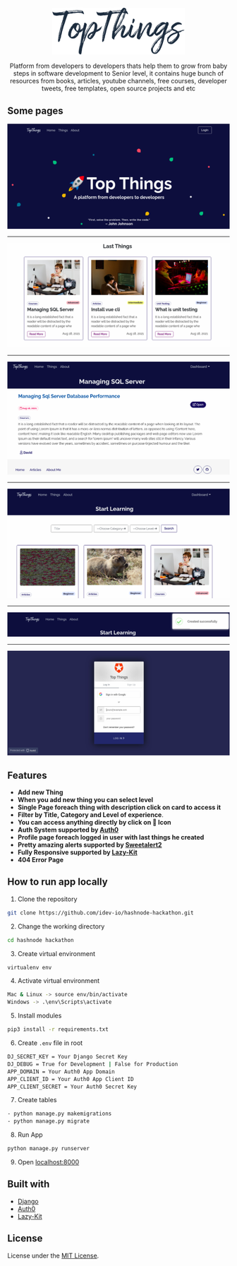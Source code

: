 <p align="center">
  <a href="#">
    <img alt="Code House" src="readme_images/topthings.svg" width="300" />
  </a>
</p>
<p align="center">
  Platform from developers to developers thats help them to grow from baby steps in software development to Senior level, it contains huge bunch of resources from books, articles, youtube channels, free courses, developer tweets, free templates, open source projects and etc
</p>


## Some pages

<img src="readme_images/1.png" />
<hr>
<img src="readme_images/2.png" />
<hr/>

<img src="readme_images/3.png" />
<hr/>

<img src="readme_images/4.png" />
<hr/>

<img src="readme_images/5.png" />
<hr/>

<img src="readme_images/6.png" />

## Features

- **Add new Thing**
- **When you add new thing you can select level**
- **Single Page foreach thing with description click on card to access it**
- **Filter by Title, Category and Level of experience**. 
- **You can access anything directly by click on 🔗 Icon**
- **Auth System supported by [Auth0](https://auth0.com/)**
- **Profile page foreach logged in user with last things he created**
- **Pretty amazing alerts supported by [Sweetalert2](https://sweetalert2.github.io/)**
- **Fully Responsive supported by [Lazy-Kit](https://github.com/bootstrapbay/lazy-kit)**
- **404 Error Page**



## How to run app locally

1. Clone the repository

```bash
git clone https://github.com/idev-io/hashnode-hackathon.git
```

2. Change the working directory

```bash
cd hashnode hackathon
```

3. Create virtual environment

```bash
virtualenv env
```

4. Activate virtual environment

```bash
Mac & Linux -> source env/bin/activate
Windows -> .\env\Scripts\activate
```

5. Install modules

```bash
pip3 install -r requirements.txt
```

6. Create `.env` file in root

```bash
DJ_SECRET_KEY = Your Django Secret Key
DJ_DEBUG = True for Development | False for Production
APP_DOMAIN = Your Auth0 App Domain
APP_CLIENT_ID = Your Auth0 App Client ID
APP_CLIENT_SECRET = Your Auth0 Secret Key
```

7. Create tables

```bash
- python manage.py makemigrations
- python manage.py migrate
```

8. Run App

```bash
python manage.py runserver
```

9. Open [localhost:8000](http://localhost:8000/)

## Built with

- [Django](https://www.djangoproject.com/)
- [Auth0](https://auth0.com/)
- [Lazy-Kit](https://github.com/bootstrapbay/lazy-kit)


## License
License under the [MIT License](LICENSE).
